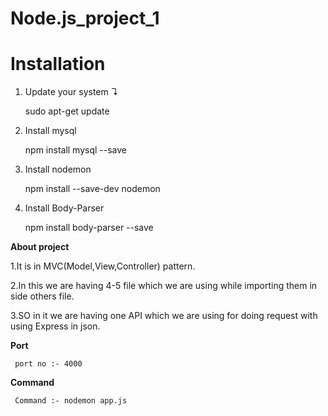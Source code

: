 # Node.js_project_1

# Installation

1. Update your system ↴

    sudo apt-get update

2. Install mysql
  
    npm install mysql --save

3. Install nodemon 
    
    npm install --save-dev nodemon

4. Install Body-Parser

    npm install body-parser --save
    
**About project**

   1.It is in MVC(Model,View,Controller) pattern.

   2.In this we are having 4-5 file which we are using while importing them 
     in side others file.

   3.SO in it we are having one API which we are using for doing request
     with using Express in json.

**Port**

     port no :- 4000

**Command**
   
     Command :- nodemon app.js
    

    
